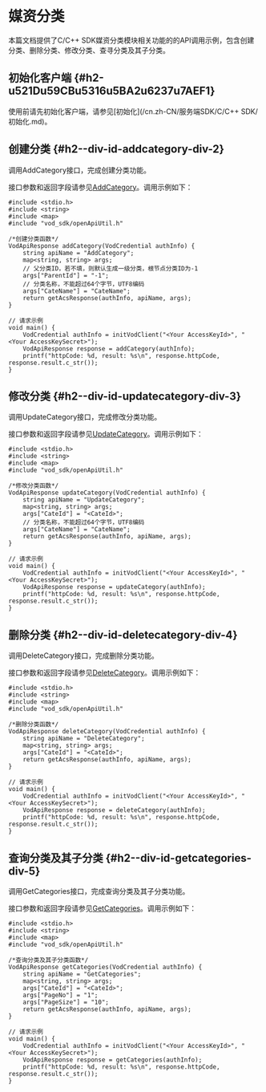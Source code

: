 媒资分类 
=========================

本篇文档提供了C/C++ SDK媒资分类模块相关功能的的API调用示例，包含创建分类、删除分类、修改分类、查寻分类及其子分类。

初始化客户端 {#h2-u521Du59CBu5316u5BA2u6237u7AEF1}
--------------------------------------------

使用前请先初始化客户端，请参见[初始化](/cn.zh-CN/服务端SDK/C/C++ SDK/初始化.md)。

创建分类 {#h2--div-id-addcategory-div-2}
------------------------------------

调用AddCategory接口，完成创建分类功能。

接口参数和返回字段请参见[AddCategory](/cn.zh-CN/服务端API/媒资管理/媒资分类/创建分类.md)。调用示例如下：

    #include <stdio.h>
    #include <string>
    #include <map>
    #include "vod_sdk/openApiUtil.h"
    
    /*创建分类函数*/
    VodApiResponse addCategory(VodCredential authInfo) {
        string apiName = "AddCategory";
        map<string, string> args;
        // 父分类ID，若不填，则默认生成一级分类，根节点分类ID为-1
        args["ParentId"] = "-1";
        // 分类名称，不能超过64个字节，UTF8编码
        args["CateName"] = "CateName";
        return getAcsResponse(authInfo, apiName, args);
    }
    
    // 请求示例
    void main() {
        VodCredential authInfo = initVodClient("<Your AccessKeyId>", "<Your AccessKeySecret>");
        VodApiResponse response = addCategory(authInfo);
        printf("httpCode: %d, result: %s\n", response.httpCode, response.result.c_str());
    }



修改分类 {#h2--div-id-updatecategory-div-3}
---------------------------------------

调用UpdateCategory接口，完成修改分类功能。

接口参数和返回字段请参见[UpdateCategory](/cn.zh-CN/服务端API/媒资管理/媒资分类/更新分类.md)。调用示例如下：

    #include <stdio.h>
    #include <string>
    #include <map>
    #include "vod_sdk/openApiUtil.h"
    
    /*修改分类函数*/
    VodApiResponse updateCategory(VodCredential authInfo) {
        string apiName = "UpdateCategory";
        map<string, string> args;
        args["CateId"] = "<CateId>";
        // 分类名称，不能超过64个字节，UTF8编码
        args["CateName"] = "CateName";
        return getAcsResponse(authInfo, apiName, args);
    }
    
    // 请求示例
    void main() {
        VodCredential authInfo = initVodClient("<Your AccessKeyId>", "<Your AccessKeySecret>");
        VodApiResponse response = updateCategory(authInfo);
        printf("httpCode: %d, result: %s\n", response.httpCode, response.result.c_str());
    }



删除分类 {#h2--div-id-deletecategory-div-4}
---------------------------------------

调用DeleteCategory接口，完成删除分类功能。

接口参数和返回字段请参见[DeleteCategory](/cn.zh-CN/服务端API/媒资管理/媒资分类/删除分类.md)。调用示例如下：

    #include <stdio.h>
    #include <string>
    #include <map>
    #include "vod_sdk/openApiUtil.h"
    
    /*删除分类函数*/
    VodApiResponse deleteCategory(VodCredential authInfo) {
        string apiName = "DeleteCategory";
        map<string, string> args;
        args["CateId"] = "<CateId>";
        return getAcsResponse(authInfo, apiName, args);
    }
    
    // 请求示例
    void main() {
        VodCredential authInfo = initVodClient("<Your AccessKeyId>", "<Your AccessKeySecret>");
        VodApiResponse response = deleteCategory(authInfo);
        printf("httpCode: %d, result: %s\n", response.httpCode, response.result.c_str());
    }



查询分类及其子分类 {#h2--div-id-getcategories-div-5}
-------------------------------------------

调用GetCategories接口，完成查询分类及其子分类功能。

接口参数和返回字段请参见[GetCategories](/cn.zh-CN/服务端API/媒资管理/媒资分类/获取分类及子分类.md)。调用示例如下：

    #include <stdio.h>
    #include <string>
    #include <map>
    #include "vod_sdk/openApiUtil.h"
    
    /*查询分类及其子分类函数*/
    VodApiResponse getCategories(VodCredential authInfo) {
        string apiName = "GetCategories";
        map<string, string> args;
        args["CateId"] = "<CateId>";
        args["PageNo"] = "1";
        args["PageSize"] = "10";
        return getAcsResponse(authInfo, apiName, args);
    }
    
    // 请求示例
    void main() {
        VodCredential authInfo = initVodClient("<Your AccessKeyId>", "<Your AccessKeySecret>");
        VodApiResponse response = getCategories(authInfo);
        printf("httpCode: %d, result: %s\n", response.httpCode, response.result.c_str());
    }


